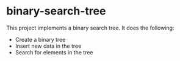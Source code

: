 # binary-search-tree

This project implements a binary search tree. It does the following:

- Create a binary tree
- Insert new data in the tree
- Search for elements in the tree
